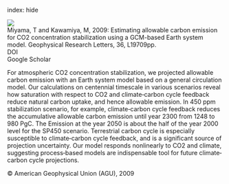 index: hide

<div class="Citation">
    <div class="Citation-thumb CitationThumb-linked"  data-href="https://doi.org/10.1029/2009gl039678">
      <img src="https://static.claimspace.cloud/climate-study-static/refs/thumbs/6/Miyama_and_Kawamiya_2009-thumb.png" />
    </div>

  <div class="Citation-body">
    <div class="Citation-text">Miyama, T and Kawamiya, M, 2009: Estimating allowable carbon emission for CO2 concentration stabilization using a GCM-based Earth system model. <span class="Article-journal">Geophysical Research Letters, </span><span class="Article-volume">36, </span>L19709pp.</div>
    <div class="Citation-links">
      <div class="CitationLink" data-href="https://doi.org/10.1029/2009gl039678">
        <div class="CitationLink-icon CitationLink-Doi"></div>
        <div class="CitationLink-text">DOI</div>
      </div>
      <div class="CitationLink" data-href="https://scholar.google.com/scholar?q=10.1029/2009gl039678">
        <div class="CitationLink-icon CitationLink-Scholar"></div>
        <div class="CitationLink-text">Google Scholar</div>
      </div>
    </div>
  </div>
</div>

For atmospheric CO2 concentration stabilization, we projected allowable carbon emission with an Earth system model based on a general circulation model. Our calculations on centennial timescale in various scenarios reveal how saturation with respect to CO2 and climate‐carbon cycle feedback reduce natural carbon uptake, and hence allowable emission. In 450 ppm stabilization scenario, for example, climate‐carbon cycle feedback reduces the accumulative allowable carbon emission until year 2300 from 1248 to 980 PgC. The Emission at the year 2050 is about the half of the year 2000 level for the SP450 scenario. Terrestrial carbon cycle is especially susceptible to climate‐carbon cycle feedback, and is a significant source of projection uncertainty. Our model responds nonlinearly to CO2 and climate, suggesting process‐based models are indispensable tool for future climate‐carbon cycle projections.

<div class="Citation-copy">
&copy; American Geophysical Union (AGU), 2009
</div>